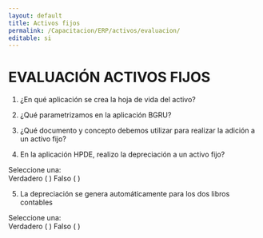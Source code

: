 ```yaml
---
layout: default
title: Activos fijos
permalink: /Capacitacion/ERP/activos/evaluacion/
editable: si
---
```


# EVALUACIÓN ACTIVOS FIJOS


1) ¿En qué aplicación se crea la hoja de vida del activo?  

2) ¿Qué parametrizamos en la aplicación BGRU?  

3) ¿Qué documento y concepto debemos utilizar para realizar la adición a un activo fijo? 

4) En la aplicación HPDE, realizo la depreciación a un activo fijo? 

Seleccione una:  
Verdadero  ( )		Falso  ( )  

5) La depreciación se genera automáticamente para los dos libros contables  

Seleccione una:  
Verdadero  ( )		Falso  ( )  






